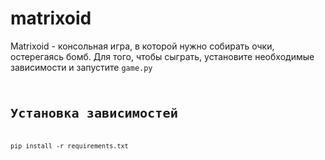 # matrixoid
 Matrixoid - консольная игра, в которой нужно собирать очки, остерегаясь бомб. Для того, чтобы сыграть, установите необходимые зависимости и запустите <code>game.py<code>

# Установка зависимостей
pip install -r requirements.txt
